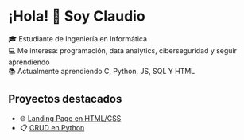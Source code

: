 # ¡Hola! 👋 Soy Claudio

🎓 Estudiante de Ingeniería en Informática  
💻 Me interesa: programación, data analytics, ciberseguridad y seguir aprendiendo  
📚 Actualmente aprendiendo C, Python, JS, SQL Y HTML  

## Proyectos destacados
- 🌐 [Landing Page en HTML/CSS](https://github.com/ClaudioMartinez/landing-page)
- 📋 [CRUD en Python](https://github.com/ClaudioMartinez/crud-simple)
